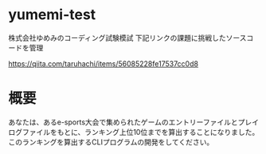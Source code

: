 # yumemi-test
株式会社ゆめみのコーディング試験模試
下記リンクの課題に挑戦したソースコードを管理

https://qiita.com/taruhachi/items/56085228fe17537cc0d8

# 概要
あなたは、あるe-sports大会で集められたゲームのエントリーファイルとプレイログファイルをもとに、ランキング上位10位までを算出することになりました。
このランキングを算出するCLIプログラムの開発をしてください。